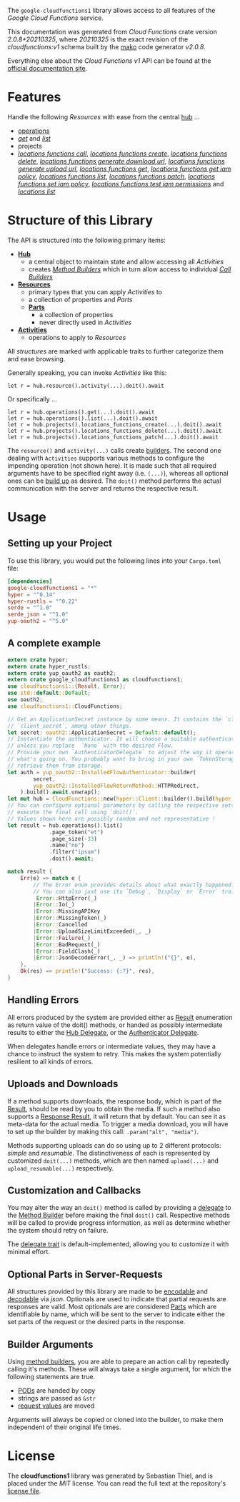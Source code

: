 <!---
DO NOT EDIT !
This file was generated automatically from 'src/mako/api/README.md.mako'
DO NOT EDIT !
-->
The `google-cloudfunctions1` library allows access to all features of the *Google Cloud Functions* service.

This documentation was generated from *Cloud Functions* crate version *2.0.8+20210325*, where *20210325* is the exact revision of the *cloudfunctions:v1* schema built by the [mako](http://www.makotemplates.org/) code generator *v2.0.8*.

Everything else about the *Cloud Functions* *v1* API can be found at the
[official documentation site](https://cloud.google.com/functions).
# Features

Handle the following *Resources* with ease from the central [hub](https://docs.rs/google-cloudfunctions1/2.0.8+20210325/google_cloudfunctions1/CloudFunctions) ... 

* [operations](https://docs.rs/google-cloudfunctions1/2.0.8+20210325/google_cloudfunctions1/api::Operation)
 * [*get*](https://docs.rs/google-cloudfunctions1/2.0.8+20210325/google_cloudfunctions1/api::OperationGetCall) and [*list*](https://docs.rs/google-cloudfunctions1/2.0.8+20210325/google_cloudfunctions1/api::OperationListCall)
* projects
 * [*locations functions call*](https://docs.rs/google-cloudfunctions1/2.0.8+20210325/google_cloudfunctions1/api::ProjectLocationFunctionCallCall), [*locations functions create*](https://docs.rs/google-cloudfunctions1/2.0.8+20210325/google_cloudfunctions1/api::ProjectLocationFunctionCreateCall), [*locations functions delete*](https://docs.rs/google-cloudfunctions1/2.0.8+20210325/google_cloudfunctions1/api::ProjectLocationFunctionDeleteCall), [*locations functions generate download url*](https://docs.rs/google-cloudfunctions1/2.0.8+20210325/google_cloudfunctions1/api::ProjectLocationFunctionGenerateDownloadUrlCall), [*locations functions generate upload url*](https://docs.rs/google-cloudfunctions1/2.0.8+20210325/google_cloudfunctions1/api::ProjectLocationFunctionGenerateUploadUrlCall), [*locations functions get*](https://docs.rs/google-cloudfunctions1/2.0.8+20210325/google_cloudfunctions1/api::ProjectLocationFunctionGetCall), [*locations functions get iam policy*](https://docs.rs/google-cloudfunctions1/2.0.8+20210325/google_cloudfunctions1/api::ProjectLocationFunctionGetIamPolicyCall), [*locations functions list*](https://docs.rs/google-cloudfunctions1/2.0.8+20210325/google_cloudfunctions1/api::ProjectLocationFunctionListCall), [*locations functions patch*](https://docs.rs/google-cloudfunctions1/2.0.8+20210325/google_cloudfunctions1/api::ProjectLocationFunctionPatchCall), [*locations functions set iam policy*](https://docs.rs/google-cloudfunctions1/2.0.8+20210325/google_cloudfunctions1/api::ProjectLocationFunctionSetIamPolicyCall), [*locations functions test iam permissions*](https://docs.rs/google-cloudfunctions1/2.0.8+20210325/google_cloudfunctions1/api::ProjectLocationFunctionTestIamPermissionCall) and [*locations list*](https://docs.rs/google-cloudfunctions1/2.0.8+20210325/google_cloudfunctions1/api::ProjectLocationListCall)




# Structure of this Library

The API is structured into the following primary items:

* **[Hub](https://docs.rs/google-cloudfunctions1/2.0.8+20210325/google_cloudfunctions1/CloudFunctions)**
    * a central object to maintain state and allow accessing all *Activities*
    * creates [*Method Builders*](https://docs.rs/google-cloudfunctions1/2.0.8+20210325/google_cloudfunctions1/client::MethodsBuilder) which in turn
      allow access to individual [*Call Builders*](https://docs.rs/google-cloudfunctions1/2.0.8+20210325/google_cloudfunctions1/client::CallBuilder)
* **[Resources](https://docs.rs/google-cloudfunctions1/2.0.8+20210325/google_cloudfunctions1/client::Resource)**
    * primary types that you can apply *Activities* to
    * a collection of properties and *Parts*
    * **[Parts](https://docs.rs/google-cloudfunctions1/2.0.8+20210325/google_cloudfunctions1/client::Part)**
        * a collection of properties
        * never directly used in *Activities*
* **[Activities](https://docs.rs/google-cloudfunctions1/2.0.8+20210325/google_cloudfunctions1/client::CallBuilder)**
    * operations to apply to *Resources*

All *structures* are marked with applicable traits to further categorize them and ease browsing.

Generally speaking, you can invoke *Activities* like this:

```Rust,ignore
let r = hub.resource().activity(...).doit().await
```

Or specifically ...

```ignore
let r = hub.operations().get(...).doit().await
let r = hub.operations().list(...).doit().await
let r = hub.projects().locations_functions_create(...).doit().await
let r = hub.projects().locations_functions_delete(...).doit().await
let r = hub.projects().locations_functions_patch(...).doit().await
```

The `resource()` and `activity(...)` calls create [builders][builder-pattern]. The second one dealing with `Activities` 
supports various methods to configure the impending operation (not shown here). It is made such that all required arguments have to be 
specified right away (i.e. `(...)`), whereas all optional ones can be [build up][builder-pattern] as desired.
The `doit()` method performs the actual communication with the server and returns the respective result.

# Usage

## Setting up your Project

To use this library, you would put the following lines into your `Cargo.toml` file:

```toml
[dependencies]
google-cloudfunctions1 = "*"
hyper = "^0.14"
hyper-rustls = "^0.22"
serde = "^1.0"
serde_json = "^1.0"
yup-oauth2 = "^5.0"
```

## A complete example

```Rust
extern crate hyper;
extern crate hyper_rustls;
extern crate yup_oauth2 as oauth2;
extern crate google_cloudfunctions1 as cloudfunctions1;
use cloudfunctions1::{Result, Error};
use std::default::Default;
use oauth2;
use cloudfunctions1::CloudFunctions;

// Get an ApplicationSecret instance by some means. It contains the `client_id` and 
// `client_secret`, among other things.
let secret: oauth2::ApplicationSecret = Default::default();
// Instantiate the authenticator. It will choose a suitable authentication flow for you, 
// unless you replace  `None` with the desired Flow.
// Provide your own `AuthenticatorDelegate` to adjust the way it operates and get feedback about 
// what's going on. You probably want to bring in your own `TokenStorage` to persist tokens and
// retrieve them from storage.
let auth = yup_oauth2::InstalledFlowAuthenticator::builder(
        secret,
        yup_oauth2::InstalledFlowReturnMethod::HTTPRedirect,
    ).build().await.unwrap();
let mut hub = CloudFunctions::new(hyper::Client::builder().build(hyper_rustls::HttpsConnector::with_native_roots()), auth);
// You can configure optional parameters by calling the respective setters at will, and
// execute the final call using `doit()`.
// Values shown here are possibly random and not representative !
let result = hub.operations().list()
             .page_token("et")
             .page_size(-33)
             .name("no")
             .filter("ipsum")
             .doit().await;

match result {
    Err(e) => match e {
        // The Error enum provides details about what exactly happened.
        // You can also just use its `Debug`, `Display` or `Error` traits
         Error::HttpError(_)
        |Error::Io(_)
        |Error::MissingAPIKey
        |Error::MissingToken(_)
        |Error::Cancelled
        |Error::UploadSizeLimitExceeded(_, _)
        |Error::Failure(_)
        |Error::BadRequest(_)
        |Error::FieldClash(_)
        |Error::JsonDecodeError(_, _) => println!("{}", e),
    },
    Ok(res) => println!("Success: {:?}", res),
}

```
## Handling Errors

All errors produced by the system are provided either as [Result](https://docs.rs/google-cloudfunctions1/2.0.8+20210325/google_cloudfunctions1/client::Result) enumeration as return value of
the doit() methods, or handed as possibly intermediate results to either the 
[Hub Delegate](https://docs.rs/google-cloudfunctions1/2.0.8+20210325/google_cloudfunctions1/client::Delegate), or the [Authenticator Delegate](https://docs.rs/yup-oauth2/*/yup_oauth2/trait.AuthenticatorDelegate.html).

When delegates handle errors or intermediate values, they may have a chance to instruct the system to retry. This 
makes the system potentially resilient to all kinds of errors.

## Uploads and Downloads
If a method supports downloads, the response body, which is part of the [Result](https://docs.rs/google-cloudfunctions1/2.0.8+20210325/google_cloudfunctions1/client::Result), should be
read by you to obtain the media.
If such a method also supports a [Response Result](https://docs.rs/google-cloudfunctions1/2.0.8+20210325/google_cloudfunctions1/client::ResponseResult), it will return that by default.
You can see it as meta-data for the actual media. To trigger a media download, you will have to set up the builder by making
this call: `.param("alt", "media")`.

Methods supporting uploads can do so using up to 2 different protocols: 
*simple* and *resumable*. The distinctiveness of each is represented by customized 
`doit(...)` methods, which are then named `upload(...)` and `upload_resumable(...)` respectively.

## Customization and Callbacks

You may alter the way an `doit()` method is called by providing a [delegate](https://docs.rs/google-cloudfunctions1/2.0.8+20210325/google_cloudfunctions1/client::Delegate) to the 
[Method Builder](https://docs.rs/google-cloudfunctions1/2.0.8+20210325/google_cloudfunctions1/client::CallBuilder) before making the final `doit()` call. 
Respective methods will be called to provide progress information, as well as determine whether the system should 
retry on failure.

The [delegate trait](https://docs.rs/google-cloudfunctions1/2.0.8+20210325/google_cloudfunctions1/client::Delegate) is default-implemented, allowing you to customize it with minimal effort.

## Optional Parts in Server-Requests

All structures provided by this library are made to be [encodable](https://docs.rs/google-cloudfunctions1/2.0.8+20210325/google_cloudfunctions1/client::RequestValue) and 
[decodable](https://docs.rs/google-cloudfunctions1/2.0.8+20210325/google_cloudfunctions1/client::ResponseResult) via *json*. Optionals are used to indicate that partial requests are responses 
are valid.
Most optionals are are considered [Parts](https://docs.rs/google-cloudfunctions1/2.0.8+20210325/google_cloudfunctions1/client::Part) which are identifiable by name, which will be sent to 
the server to indicate either the set parts of the request or the desired parts in the response.

## Builder Arguments

Using [method builders](https://docs.rs/google-cloudfunctions1/2.0.8+20210325/google_cloudfunctions1/client::CallBuilder), you are able to prepare an action call by repeatedly calling it's methods.
These will always take a single argument, for which the following statements are true.

* [PODs][wiki-pod] are handed by copy
* strings are passed as `&str`
* [request values](https://docs.rs/google-cloudfunctions1/2.0.8+20210325/google_cloudfunctions1/client::RequestValue) are moved

Arguments will always be copied or cloned into the builder, to make them independent of their original life times.

[wiki-pod]: http://en.wikipedia.org/wiki/Plain_old_data_structure
[builder-pattern]: http://en.wikipedia.org/wiki/Builder_pattern
[google-go-api]: https://github.com/google/google-api-go-client

# License
The **cloudfunctions1** library was generated by Sebastian Thiel, and is placed 
under the *MIT* license.
You can read the full text at the repository's [license file][repo-license].

[repo-license]: https://github.com/Byron/google-apis-rsblob/main/LICENSE.md

